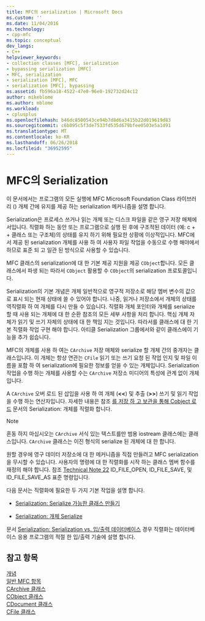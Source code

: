 ```yaml
---
title: MFC의 serialization | Microsoft Docs
ms.custom: ''
ms.date: 11/04/2016
ms.technology:
- cpp-mfc
ms.topic: conceptual
dev_langs:
- C++
helpviewer_keywords:
- collection classes [MFC], serialization
- bypassing serialization [MFC]
- MFC, serialization
- serialization [MFC], MFC
- serialization [MFC], bypassing
ms.assetid: fb596a18-4522-47e0-96e0-192732d24c12
author: mikeblome
ms.author: mblome
ms.workload:
- cplusplus
ms.openlocfilehash: b46dc8500543ce94b7d8d6a3415b22d019619d83
ms.sourcegitcommit: c6b095c5f3de7533fd535d679bfee0503e5a1d91
ms.translationtype: MT
ms.contentlocale: ko-KR
ms.lasthandoff: 06/26/2018
ms.locfileid: "36952595"
---
```

# <a name="serialization-in-mfc"></a>MFC의 Serialization
이 문서에서는 프로그램의 모든 실행에 MFC Microsoft Foundation Class 라이브러리 () 개체 간에 유지를 제공 하는 serialization 메커니즘을 설명 합니다.  
  
 Serialization은 프로세스 쓰거나 읽는 개체 또는 디스크 파일을 같은 영구 저장 매체에서입니다. 직렬화 하는 동안 또는 프로그램으로 실행 된 후에 구조적된 데이터 (예: c + + 클래스 또는 구조체)의 상태를 유지 하기 위해 필요한 상황에 이상적입니다. MFC에서 제공 된 serialization 개체를 사용 하 여 사용자 파일 작업을 수동으로 수행 해야에서 하므로 표준 되 고 일관 된 방식으로 사용할 수 있습니다.  
  
 MFC 클래스의 serialization에 대 한 기본 제공 지원을 제공 `CObject`합니다. 모든 클래스에서 파생 되는 따라서 `CObject` 활용할 수 `CObject`의 serialization 프로토콜입니다.  
  
 Serialization의 기본 개념은 개체 일반적으로 영구적 저장소로 해당 멤버 변수의 값으로 표시 되는 현재 상태에 쓸 수 있어야 합니다. 나중, 읽거나 저장소에서 개체의 상태를 역직렬화 하 여 개체를 다시 만들 수 있습니다. 직렬화 개체 포인터와 개체를 serialize 할 때 사용 되는 개체에 대 한 순환 참조의 모든 세부 사항을 처리 합니다. 핵심 개체 자체가 읽기 및 쓰기 자체의 상태에 대 한 책임 지는 것입니다. 따라서를 클래스에 대 한 기본 직렬화 작업 구현 해야 합니다. 아티클 Serialization 그룹에서와 같이 클래스에이 기능을 추가 쉽습니다.  
  
 MFC의 개체를 사용 하 여는 `CArchive` 저장 매체와 serialize 할 개체 간의 중개자는 클래스입니다. 이 개체는 항상 연관는 `CFile` 읽기 또는 쓰기 요청 된 작업 인지 및 파일 이름을 포함 하 여 serialization에 필요한 정보를 얻을 수 있는 개체입니다. Serialization 작업을 수행 하는 개체를 사용할 수는 `CArchive` 저장소 미디어의 특성에 관계 없이 개체입니다.  
  
 A `CArchive` 오버 로드 된 삽입을 사용 하 여 개체 (**<\<**) 및 추출 (**>>**) 쓰기 및 읽기 작업을 수행 하는 연산자입니다. 자세한 내용은 참조 [를 저장 하 고 보관을 통해 Cobject 로드](../mfc/storing-and-loading-cobjects-via-an-archive.md) 문서의 Serialization: 개체를 직렬화 합니다.  
  
> [!NOTE]
>  혼동 하지 마십시오는 `CArchive` 서식 있는 텍스트를만 범용 iostream 클래스에는 클래스입니다. `CArchive` 클래스는 이진 형식의 serialize 된 개체에 대 한 합니다.  
  
 원할 경우에 영구 데이터 저장소에 대 한 메커니즘을 직접 만들려고 MFC serialization을 무시할 수 있습니다. 사용자의 명령에 대 한 직렬화를 시작 하는 클래스 멤버 함수를 재정의 해야 합니다. 참조 [Technical Note 22](../mfc/tn022-standard-commands-implementation.md) ID_FILE_OPEN, ID_FILE_SAVE, 및 ID_FILE_SAVE_AS 표준 명령입니다.  
  
 다음 문서는 직렬화에 필요한 두 가지 기본 작업을 설명 합니다.  
  
-   [Serialization: Serialize 가능한 클래스 만들기](../mfc/serialization-making-a-serializable-class.md)  
  
-   [Serialization: 개체 Serialize](../mfc/serialization-serializing-an-object.md)  
  
 문서 [Serialization: Serialization vs. 입/출력 데이터베이스](../mfc/serialization-serialization-vs-database-input-output.md) 경우 직렬화는 데이터베이스 응용 프로그램의 적절 한 입/출력 기술에 설명 합니다.  
  
## <a name="see-also"></a>참고 항목  
 [개념](../mfc/mfc-concepts.md)   
 [일반 MFC 항목](../mfc/general-mfc-topics.md)   
 [CArchive 클래스](../mfc/reference/carchive-class.md)   
 [CObject 클래스](../mfc/reference/cobject-class.md)   
 [CDocument 클래스](../mfc/reference/cdocument-class.md)   
 [CFile 클래스](../mfc/reference/cfile-class.md)
